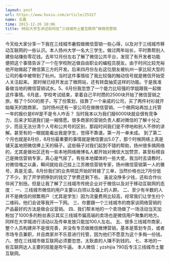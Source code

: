 ```yaml
---
layout: post
url: https://www.huxiu.com/article/25327
name: 石嘉
time: 2013-12-26 10:06
title: 90后大学生讲述如何在“三线城市土鳖互联网”做微信营销
---
```

今天给大家分享一下我在三线城市暑假做微信营销一些心得，以及对于三线城市移动互联网的一些认识。本人扬州大学一名大三学生。做过两年站长，平时靠帮别人建些站赚些零花钱。去年12月份左右了解了微信公共平台，发现了有开发者功能便把这个事情告诉了一个在学校附近做自由职业的编程员朋友。由于时间比较充裕他开始做起了微信第三方的开发。后来四月份左右这位朋友被杭州一家比较大型的公司的看中被带到了杭州。当时这件事情给了我比较强的触动信号就是微信开始受人关注起来。 那时候已经开发出了微网站，还有转盘抽奖这样的功能。于是我准备做当地的微信营销试水。5、6月份我忽悠了一个能力比较强的学姐跟我一起做这件事情。6月底，学校考试结束，拿着自己平时攒的2500块开始了微信营销之旅，租了个500的房子，写了份策划，挂靠了一个亲戚的公司，买了两件衬衫就开始每天的跑商家。 当时扬州还有一家公司在做微信营销，一个微网站再加上托管一年的报价是6W是不是令人咋舌？ 当时我本以为我们报6000块就会很有竞争力，后来才知道我们是一厢情愿。很多商家的营销负责人都对微信的了解十分之少，而且无法分清个人号和公共号的区别，那段时间我们是不停地和别人不停的讲解。甚至有的一眼就能看出我是学生，觉得不靠谱。第一月一单未成。 到了第二个月也就是8月份，8月份最重要的事情就是微信要出5.0了，那个时候网络上真是铺天盖地把微信捧上天的稿子。这些稿子对我们起到不错的帮助，扬州很多搞网络的，尤其是做社区还有一些本地网络微博名人都开始对微信大加赞赏，甚至标榜自己是微信营销专家，真心是气尿了。有些本地媒体的一些大佬，我当时去请教时，对微信嗤之以鼻，瞬间就给自己挂上江苏微信营销专家，扬州微信营销第一人的雅号，真是无语。8月份我们的业务明显开始好转接了三单，当然价格也比7月份低了不少。到了开学把挣到的钱交了学费还剩下些。 虽说没挣多少钱，还和合作伙伴闹了别扭。但是让我了解了三线城市传统企业对于微信以及对于移动互联网的态度： 一、三线城市微信的用户主要以白领以及偏上的人群。 二、至少有半数的人并不是微信的频繁用户（尤其是学生）因为流量费用比较高，经常我们让学生扫个二维码，他们会说等我开一下网。 三、你要跟一个三线城市的商家谈网络营销的产品最好的方法是做会议营销。 四、我们帮本地的一个卖场做了一场活动当天加粉加了1000多的粉丝表示其实三线城市偏高端的卖场也是微信用户聚集的地方。同样在大学城进行活动以及传单发放只能加100人左右。 五、很多三线城市商家，整个人员构建并不是很完善，并没有专员做微信微博营销，基本是策划专员，或者市场专员兼职，并且商家并不乐意进行托管，因为他们不愿意为这个多掏一份钱。 六、想在三线城市做互联网必须要忽悠，太耿直的人赚不到钱的。 七、本地的一些互联网达人主要的技能是吹牛逼。 本人微信：yzshijia ?90后专注三线城市土鳖互联网。

